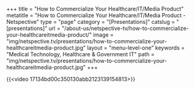 +++
title = "How to Commercialize Your Healthcare/IT/Media Product"
metatitle = "How to Commercialize Your Healthcare/IT/Media Product - Netspective"
type = "page"
category = "[Presentations]"
catslug = "[presentations]"
url = "/about-us/netspective-tv/how-to-commercialize-your-healthcareitmedia-product/"
image = "img/netspective.tv/presentations/how-to-commercialize-your-healthcareitmedia-product.jpg"
layout = "menu-level-one"
keywords = "Medical Technology, Healthcare & Government IT"
path = "img/netspective.tv/presentations/how-to-commercialize-your-healthcareitmedia-product.jpg"
+++

{{<video 17134bd00c350130abb2123139154813>}}

